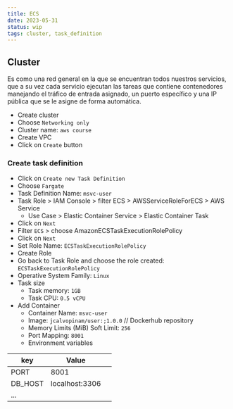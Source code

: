 ```yaml
---
title: ECS
date: 2023-05-31
status: wip
tags: cluster, task_definition
---
```


## Cluster
Es como una red general en la que se encuentran todos nuestros servicios, que a su vez cada servicio ejecutan las tareas que contiene contenedores manejando el tráfico de entrada asignado, un puerto específico y una IP pública que se le asigne de forma automática.

- Create cluster
- Choose `Networking only`
- Cluster name: `aws course`
- Create VPC
- Click on `Create` button

### Create task definition
- Click on `Create new Task Definition`
- Choose `Fargate`
- Task Definition Name: `msvc-user`
- Task Role > IAM Console > filter ECS > AWSServiceRoleForECS > AWS Service 
	- Use Case > Elastic Container Service > Elastic Container Task
- Click on `Next`
- Filter `ECS` > choose AmazonECSTaskExecutionRolePolicy
- Click on `Next`
- Set Role Name: `ECSTaskExecutionRolePolicy`
- Create Role
- Go back to Task Role and choose the role created: `ECSTaskExecutionRolePolicy`
- Operative System Family: `Linux`
- Task size
	- Task memory: `1GB`
	- Task CPU: `0.5 vCPU`
- Add Container
	- Container Name: `msvc-user`
	- Image: `jcalvopinam/user:;1.0.0` // Dockerhub repository
	- Memory Limits (MiB) Soft Limit: `256`
	- Port Mapping: `8001`
	- Environment variables

| key     | Value          |     |
| ------- | -------------- | --- |
| PORT    | 8001           |     |
| DB_HOST | localhost:3306 |     |
| ...     |                |     |

